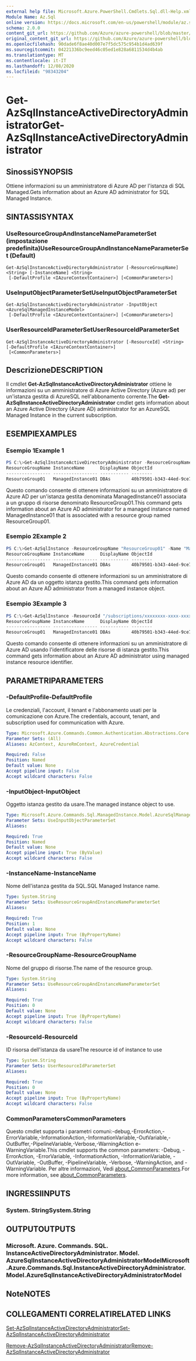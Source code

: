 ```yaml
---
external help file: Microsoft.Azure.PowerShell.Cmdlets.Sql.dll-Help.xml
Module Name: Az.Sql
online version: https://docs.microsoft.com/en-us/powershell/module/az.sql/get-azsqlinstanceactivedirectoryadministrator
schema: 2.0.0
content_git_url: https://github.com/Azure/azure-powershell/blob/master/src/Sql/Sql/help/Get-AzSqlInstanceActiveDirectoryAdministrator.md
original_content_git_url: https://github.com/Azure/azure-powershell/blob/master/src/Sql/Sql/help/Get-AzSqlInstanceActiveDirectoryAdministrator.md
ms.openlocfilehash: 90dade6f8ae40d007e7f5dc575c954b1d4ad639f
ms.sourcegitcommit: 04221336bc9eed46c05ed1e828a6811534d4b4ab
ms.translationtype: MT
ms.contentlocale: it-IT
ms.lasthandoff: 12/08/2020
ms.locfileid: "98343204"
---
```

# <span data-ttu-id="04993-101">Get-AzSqlInstanceActiveDirectoryAdministrator</span><span class="sxs-lookup"><span data-stu-id="04993-101">Get-AzSqlInstanceActiveDirectoryAdministrator</span></span>

## <span data-ttu-id="04993-102">Sinossi</span><span class="sxs-lookup"><span data-stu-id="04993-102">SYNOPSIS</span></span>
<span data-ttu-id="04993-103">Ottiene informazioni su un amministratore di Azure AD per l'istanza di SQL Managed.</span><span class="sxs-lookup"><span data-stu-id="04993-103">Gets information about an Azure AD administrator for SQL Managed Instance.</span></span>

## <span data-ttu-id="04993-104">SINTASSI</span><span class="sxs-lookup"><span data-stu-id="04993-104">SYNTAX</span></span>

### <span data-ttu-id="04993-105">UseResourceGroupAndInstanceNameParameterSet (impostazione predefinita)</span><span class="sxs-lookup"><span data-stu-id="04993-105">UseResourceGroupAndInstanceNameParameterSet (Default)</span></span>
```
Get-AzSqlInstanceActiveDirectoryAdministrator [-ResourceGroupName] <String> [-InstanceName] <String>
 [-DefaultProfile <IAzureContextContainer>] [<CommonParameters>]
```

### <span data-ttu-id="04993-106">UseInputObjectParameterSet</span><span class="sxs-lookup"><span data-stu-id="04993-106">UseInputObjectParameterSet</span></span>
```
Get-AzSqlInstanceActiveDirectoryAdministrator -InputObject <AzureSqlManagedInstanceModel>
 [-DefaultProfile <IAzureContextContainer>] [<CommonParameters>]
```

### <span data-ttu-id="04993-107">UserResourceIdParameterSet</span><span class="sxs-lookup"><span data-stu-id="04993-107">UserResourceIdParameterSet</span></span>
```
Get-AzSqlInstanceActiveDirectoryAdministrator [-ResourceId] <String> [-DefaultProfile <IAzureContextContainer>]
 [<CommonParameters>]
```

## <span data-ttu-id="04993-108">Descrizione</span><span class="sxs-lookup"><span data-stu-id="04993-108">DESCRIPTION</span></span>
<span data-ttu-id="04993-109">Il cmdlet **Get-AzSqlInstanceActiveDirectoryAdministrator** ottiene le informazioni su un amministratore di Azure Active Directory (Azure ad) per un'istanza gestita di AzureSQL nell'abbonamento corrente.</span><span class="sxs-lookup"><span data-stu-id="04993-109">The **Get-AzSqlInstanceActiveDirectoryAdministrator** cmdlet gets information about an Azure Active Directory (Azure AD) administrator for an AzureSQL Managed Instance in the current subscription.</span></span>

## <span data-ttu-id="04993-110">ESEMPI</span><span class="sxs-lookup"><span data-stu-id="04993-110">EXAMPLES</span></span>

### <span data-ttu-id="04993-111">Esempio 1</span><span class="sxs-lookup"><span data-stu-id="04993-111">Example 1</span></span>
```powershell
PS C:\>Get-AzSqlInstanceActiveDirectoryAdministrator -ResourceGroupName "ResourceGroup01" -InstanceName "ManagedInstance01"
ResourceGroupName InstanceName      DisplayName ObjectId 
----------------- ----------------- ----------- -------- 
ResourceGroup01   ManagedInstance01 DBAs        40b79501-b343-44ed-9ce7-da4c8cc7353b
```

<span data-ttu-id="04993-112">Questo comando consente di ottenere informazioni su un amministratore di Azure AD per un'istanza gestita denominata ManagedInstance01 associata a un gruppo di risorse denominato ResourceGroup01.</span><span class="sxs-lookup"><span data-stu-id="04993-112">This command gets information about an Azure AD administrator for a managed instance named ManagedInstance01 that is associated with a resource group named ResourceGroup01.</span></span>

### <span data-ttu-id="04993-113">Esempio 2</span><span class="sxs-lookup"><span data-stu-id="04993-113">Example 2</span></span>
```powershell
PS C:\>Get-AzSqlInstance -ResourceGroupName "ResourceGroup01" -Name "ManagedInstance1" | Get-AzSqlInstanceActiveDirectoryAdministrator
ResourceGroupName InstanceName      DisplayName ObjectId 
----------------- ----------------- ----------- -------- 
ResourceGroup01   ManagedInstance01 DBAs        40b79501-b343-44ed-9ce7-da4c8cc7353b
```

<span data-ttu-id="04993-114">Questo comando consente di ottenere informazioni su un amministratore di Azure AD da un oggetto istanza gestito.</span><span class="sxs-lookup"><span data-stu-id="04993-114">This command gets information about an Azure AD administrator from a managed instance object.</span></span>

### <span data-ttu-id="04993-115">Esempio 3</span><span class="sxs-lookup"><span data-stu-id="04993-115">Example 3</span></span>
```powershell
PS C:\>Get-AzSqlInstance -ResourceId "/subscriptions/xxxxxxxx-xxxx-xxxx-xxxx-xxxxxxxxxxxx/resourceGroups/ResourceGroup01/providers/Microsoft.Sql/managedInstances/ManagedInstance1" | Get-AzSqlInstanceActiveDirectoryAdministrator
ResourceGroupName InstanceName      DisplayName ObjectId 
----------------- ----------------- ----------- -------- 
ResourceGroup01   ManagedInstance01 DBAs        40b79501-b343-44ed-9ce7-da4c8cc7353b
```

<span data-ttu-id="04993-116">Questo comando consente di ottenere informazioni su un amministratore di Azure AD usando l'identificatore delle risorse di istanza gestito.</span><span class="sxs-lookup"><span data-stu-id="04993-116">This command gets information about an Azure AD administrator using managed instance resource identifier.</span></span>

## <span data-ttu-id="04993-117">PARAMETRI</span><span class="sxs-lookup"><span data-stu-id="04993-117">PARAMETERS</span></span>

### <span data-ttu-id="04993-118">-DefaultProfile</span><span class="sxs-lookup"><span data-stu-id="04993-118">-DefaultProfile</span></span>
<span data-ttu-id="04993-119">Le credenziali, l'account, il tenant e l'abbonamento usati per la comunicazione con Azure.</span><span class="sxs-lookup"><span data-stu-id="04993-119">The credentials, account, tenant, and subscription used for communication with Azure.</span></span>

```yaml
Type: Microsoft.Azure.Commands.Common.Authentication.Abstractions.Core.IAzureContextContainer
Parameter Sets: (All)
Aliases: AzContext, AzureRmContext, AzureCredential

Required: False
Position: Named
Default value: None
Accept pipeline input: False
Accept wildcard characters: False
```

### <span data-ttu-id="04993-120">-InputObject</span><span class="sxs-lookup"><span data-stu-id="04993-120">-InputObject</span></span>
<span data-ttu-id="04993-121">Oggetto istanza gestito da usare.</span><span class="sxs-lookup"><span data-stu-id="04993-121">The managed instance object to use.</span></span>

```yaml
Type: Microsoft.Azure.Commands.Sql.ManagedInstance.Model.AzureSqlManagedInstanceModel
Parameter Sets: UseInputObjectParameterSet
Aliases:

Required: True
Position: Named
Default value: None
Accept pipeline input: True (ByValue)
Accept wildcard characters: False
```

### <span data-ttu-id="04993-122">-InstanceName</span><span class="sxs-lookup"><span data-stu-id="04993-122">-InstanceName</span></span>
<span data-ttu-id="04993-123">Nome dell'istanza gestita da SQL.</span><span class="sxs-lookup"><span data-stu-id="04993-123">SQL Managed Instance name.</span></span>

```yaml
Type: System.String
Parameter Sets: UseResourceGroupAndInstanceNameParameterSet
Aliases:

Required: True
Position: 1
Default value: None
Accept pipeline input: True (ByPropertyName)
Accept wildcard characters: False
```

### <span data-ttu-id="04993-124">-ResourceGroupName</span><span class="sxs-lookup"><span data-stu-id="04993-124">-ResourceGroupName</span></span>
<span data-ttu-id="04993-125">Nome del gruppo di risorse.</span><span class="sxs-lookup"><span data-stu-id="04993-125">The name of the resource group.</span></span>

```yaml
Type: System.String
Parameter Sets: UseResourceGroupAndInstanceNameParameterSet
Aliases:

Required: True
Position: 0
Default value: None
Accept pipeline input: True (ByPropertyName)
Accept wildcard characters: False
```

### <span data-ttu-id="04993-126">-ResourceId</span><span class="sxs-lookup"><span data-stu-id="04993-126">-ResourceId</span></span>
<span data-ttu-id="04993-127">ID risorsa dell'istanza da usare</span><span class="sxs-lookup"><span data-stu-id="04993-127">The resource id of instance to use</span></span>

```yaml
Type: System.String
Parameter Sets: UserResourceIdParameterSet
Aliases:

Required: True
Position: 0
Default value: None
Accept pipeline input: True (ByPropertyName)
Accept wildcard characters: False
```

### <span data-ttu-id="04993-128">CommonParameters</span><span class="sxs-lookup"><span data-stu-id="04993-128">CommonParameters</span></span>
<span data-ttu-id="04993-129">Questo cmdlet supporta i parametri comuni:-debug,-ErrorAction,-ErrorVariable,-InformationAction,-InformationVariable,-OutVariable,-OutBuffer,-PipelineVariable,-Verbose,-WarningAction e-WarningVariable.</span><span class="sxs-lookup"><span data-stu-id="04993-129">This cmdlet supports the common parameters: -Debug, -ErrorAction, -ErrorVariable, -InformationAction, -InformationVariable, -OutVariable, -OutBuffer, -PipelineVariable, -Verbose, -WarningAction, and -WarningVariable.</span></span> <span data-ttu-id="04993-130">Per altre informazioni, Vedi [about_CommonParameters](http://go.microsoft.com/fwlink/?LinkID=113216).</span><span class="sxs-lookup"><span data-stu-id="04993-130">For more information, see [about_CommonParameters](http://go.microsoft.com/fwlink/?LinkID=113216).</span></span>

## <span data-ttu-id="04993-131">INGRESSI</span><span class="sxs-lookup"><span data-stu-id="04993-131">INPUTS</span></span>

### <span data-ttu-id="04993-132">System. String</span><span class="sxs-lookup"><span data-stu-id="04993-132">System.String</span></span>

## <span data-ttu-id="04993-133">OUTPUT</span><span class="sxs-lookup"><span data-stu-id="04993-133">OUTPUTS</span></span>

### <span data-ttu-id="04993-134">Microsoft. Azure. Commands. SQL. InstanceActiveDirectoryAdministrator. Model. AzureSqlInstanceActiveDirectoryAdministratorModel</span><span class="sxs-lookup"><span data-stu-id="04993-134">Microsoft.Azure.Commands.Sql.InstanceActiveDirectoryAdministrator.Model.AzureSqlInstanceActiveDirectoryAdministratorModel</span></span>

## <span data-ttu-id="04993-135">Note</span><span class="sxs-lookup"><span data-stu-id="04993-135">NOTES</span></span>

## <span data-ttu-id="04993-136">COLLEGAMENTI CORRELATI</span><span class="sxs-lookup"><span data-stu-id="04993-136">RELATED LINKS</span></span>

[<span data-ttu-id="04993-137">Set-AzSqlInstanceActiveDirectoryAdministrator</span><span class="sxs-lookup"><span data-stu-id="04993-137">Set-AzSqlInstanceActiveDirectoryAdministrator</span></span>](./Set-AzSqlInstanceActiveDirectoryAdministrator.md)

[<span data-ttu-id="04993-138">Remove-AzSqlInstanceActiveDirectoryAdministrator</span><span class="sxs-lookup"><span data-stu-id="04993-138">Remove-AzSqlInstanceActiveDirectoryAdministrator</span></span>](./Remove-AzSqlInstanceActiveDirectoryAdministrator.md)
